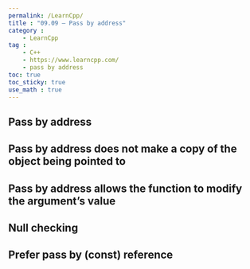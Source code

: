 ```yaml
---
permalink: /LearnCpp/
title : "09.09 — Pass by address"
category :
    - LearnCpp
tag : 
    - C++
    - https://www.learncpp.com/
    - pass by address
toc: true  
toc_sticky: true 
use_math : true
---
```



## Pass by address


## Pass by address does not make a copy of the object being pointed to


## Pass by address allows the function to modify the argument’s value


## Null checking


## Prefer pass by (const) reference
